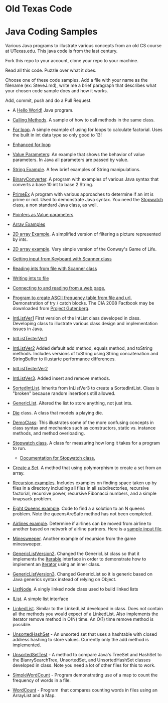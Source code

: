 # Old Texas Code

# Java Coding Samples 

Various Java programs to illustrate various concepts from an old CS course at UTexas.edu. This java code is from the last century.


Fork this repo to your account, clone your repo to your machine.

Read all this code. Puzzle over what it does.

Choose one of these code samples. Add a file with your name as the filename (ex: SteveJ.md),
write me a brief paragraph that describes what your chosen code sample does and how it works.

Add, commit, push and do a Pull Request.

*   A [Hello World!](CodeSamples/codeSamples/HelloWorld.java) Java program.
    
*   [Calling Methods](CodeSamples/codeSamples/CallingMethodsInSameClass.java). A sample of how to call methods in the same class.
    
*   [For loop](CodeSamples/codeSamples/Factorial.java). A simple example of using for loops to calculate factorial. Uses the built in int data type so only good to 13!
    
*   [Enhanced for loop](CodeSamples/codeSamples/EnhancedFor.java)
    
*   [Value Parameters](CodeSamples/codeSamples/PrimitiveParameters.java): An example that shows the behavior of value parameters. In Java all parameters are passed by value. 
    
*   [String Example](CodeSamples/codeSamples/StringExample.java). A few brief examples of String manipulations.
    
*   [BinaryConverter](CodeSamples/codeSamples/BinaryConverter.java). A program with examples of various Java syntax that converts a base 10 int to base 2 String.
    
*   [PrimeEx](CodeSamples/codeSamples/PrimeEx.java) A program with various approaches to determine if an int is prime or not. Used to demonstrate Java syntax. You need the [Stopwatch](CodeSamples/utilities/Stopwatch.java) class, a non standard Java class, as well.
    
*   [Pointers as Value parameters](CodeSamples/codeSamples/ObjectVarsAsParameters.java)
    
*   [Array Examples](CodeSamples/codeSamples/ArrayExamples.java)
    
*   [2D array Example](CodeSamples/codeSamples/FilterExample.java). A simplified version of filtering a picture represented by ints.
    
*   [2D array example](CodeSamples/codeSamples/Life.java). Very simple version of the Conway's Game of Life.
    
*   [Getting input from Keyboard with Scanner class](CodeSamples/codeSamples/ScannerAndKeyboard.java)
    
*   [Reading ints from file with Scanner class](CodeSamples/codeSamples/ReadAndPrintScores.java)
    
*   [Writing ints to file](CodeSamples/codeSamples/WriteToFile.java)
    
*   [Connecting to and reading from a web page.](CodeSamples/codeSamples/URLExpSimple.java)
    
*   [Program to create ASCII frequency table from file and url.](CodeSamples/codeSamples/FreqTableExampleOriginal.java) Demonstration of try / catch blocks. The CIA 2008 Factbook may be downloaded from [Project Gutenberg](http://www.gutenberg.org/cache/epub/29233/pg29233.txt).
    
*   [IntListVer1](CodeSamples/codeSamples/IntListVer1.java) First version of the IntList class developed in class. Developing class to illustrate various class design and implementation issues in Java.
    
*   [IntListTesterVer1](CodeSamples/codeSamples/IntListTesterVer1.java)
    
*   [IntListVer2](CodeSamples/codeSamples/IntListVer2.java) Added default add method, equals method, and toString methods. Includes versions of toString using String concatenation and StringBuffer to illustarte performance differences.
    
*   [IntListTesterVer2](CodeSamples/codeSamples/IntListTesterVer2.java)
    
*   [IntListVer3](CodeSamples/codeSamples/IntListVer3.java). Added insert and remove methods.
    
*   [SortedIntList](CodeSamples/codeSamples/SortedIntList.java). Inherits from InListVer3 to create a SortedIntList. Class is "broken" because random insertions still allowed.
    
*   [GenericList](CodeSamples/codeSamples/GenericList.java). Altered the list to store anything, not just ints.
    
*   [Die](CodeSamples/codeSamples/Die.java) class. A class that models a playing die.
    
*   [DemoClass](CodeSamples/codeSamples/DemoClass.java): This illustrates some of the more confusing concepts in class syntax and mechanics such as constructors, static vs. instance methods, and method overloading. 
    
*   [Stopwatch class](CodeSamples/utilities/Stopwatch.java). A class for measuring how long it takes for a program to run.
    
    *   [Documentation for Stopwatch class.](CodeSamples/utilities/Stopwatch.html)
        
*   [Create a Set](CodeSamples/codeSamples/CreateASet.java). A method that using polymorphism to create a set from an array.
    
*   [Recursion examples](CodeSamples/codeSamples/RecursionExampleDirectory.java). Includes examples on finding space taken up by files in a directory including all files in all subdirectories, recursive factorial, recursive power, recursive Fibonacci numbers, and a simple knapsack problem.
    
*   [Eight Queens example](CodeSamples/codeSamples/EightQueens.java). Code to find a a solution to an N queens problem. Note the queensAreSafe method has not been completed.
    
*   [Airlines example](CodeSamples/codeSamples/AirlineProblem.java). Determine if airlines can be moved from airline to another based on network of airline partners. Here is a [sample input file](CodeSamples/codeSamples/airlines.txt).
    
*   [Minesweeper](CodeSamples/codeSamples/MineSweeper.java). Another example of recursion from the game minesweeper.
    
*   [GenericListVersion2](CodeSamples/codeSamples/GenericListVersion2.java). Changed the GenericList class so that it implements the [Iterable](http://java.sun.com/javase/6/docs/api/java/lang/Iterable.html) interface in order to demonstrate how to implement an [iterator](http://java.sun.com/javase/6/docs/api/java/util/Iterator.html) using an inner class.
    
*   [GenericListVersion3](CodeSamples/GenericList.java). Changed GenericList so it is generic based on Java generics syntax instead of relying on Object.
    
*   [ListNode](CodeSamples/codeSamples/ListNode.java). A singly linked node class used to build linked lists
    
*   [IList](CodeSamples/LinkedList/IList.java). A simple list interface
    
*   [LinkedList](CodeSamples/codeSamples/LinkedList.java). Similar to the LinkedList developed in class. Does not contain all the methods you would expect of a LinkedList. Also implements the iterator remove method in O(N) time. An O(1) time remove method is possible.
    
*   [UnsortedHashSet](CodeSamples/codeSamples/UnsortedHashSet.java) \- An unsorted set that uses a hashtable with closed address hashing to store values. Currently only the add method is implemented.
    
*   [UnsortedSetTest](CodeSamples/codeSamples/UnsortedSetTest.java) - A method to compare Java's TreeSet and HashSet to the BianrySearchTree, UnsortedSet, and UnsortedHashSet classes developed in class. Note you need a lot of other files for this to work.
    
*   [SimpleWordCount](CodeSamples/codeSamples/SimpleWordCounter.java) \- Program demonstrating use of a map to count the frequency of words in a file.
    
*   [WordCount](https://www.cs.utexas.edu/~scottm/cs314/CodeSamples/CodingSamples/WordCount.java) \- Program  that compares counting words in files using an ArrayList and a Map.

